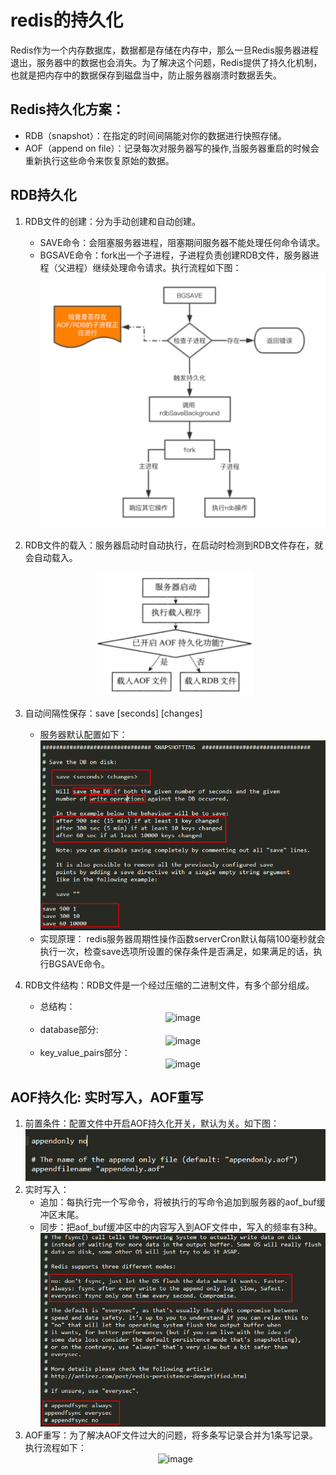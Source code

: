 # redis的持久化

Redis作为一个内存数据库，数据都是存储在内存中，那么一旦Redis服务器进程退出，服务器中的数据也会消失。为了解决这个问题，Redis提供了持久化机制，也就是把内存中的数据保存到磁盘当中，防止服务器崩溃时数据丢失。

## Redis持久化方案：
* RDB（snapshot）：在指定的时间间隔能对你的数据进行快照存储。
* AOF（append on file）：记录每次对服务器写的操作,当服务器重启的时候会重新执行这些命令来恢复原始的数据。

## RDB持久化
1. RDB文件的创建：分为手动创建和自动创建。
    * SAVE命令：会阻塞服务器进程，阻塞期间服务器不能处理任何命令请求。
    * BGSAVE命令：fork出一个子进程，子进程负责创建RDB文件，服务器进程（父进程）继续处理命令请求。执行流程如下图：
    <br/><div align=center>![image](https://github.com/WangXing17/redis/blob/main/redis%E6%8C%81%E4%B9%85%E5%8C%96/img/bgsave.png)
    
2. RDB文件的载入：服务器启动时自动执行，在启动时检测到RDB文件存在，就会自动载入。
<br/><div align=center>![image](https://github.com/WangXing17/redis/blob/main/redis%E6%8C%81%E4%B9%85%E5%8C%96/img/redis%E6%9C%8D%E5%8A%A1%E5%99%A8%E8%BD%BD%E5%85%A5%E6%96%87%E4%BB%B6%E5%88%A4%E6%96%AD%E6%B5%81%E7%A8%8B.png)

3. 自动间隔性保存：save [seconds] [changes]
    * 服务器默认配置如下：
<br/><div align=center>![image](https://github.com/WangXing17/redis/blob/main/redis%E6%8C%81%E4%B9%85%E5%8C%96/img/autoSave.png)
    * 实现原理：
  redis服务器周期性操作函数serverCron默认每隔100毫秒就会执行一次，检查save选项所设置的保存条件是否满足，如果满足的话，执行BGSAVE命令。

4. RDB文件结构：RDB文件是一个经过压缩的二进制文件，有多个部分组成。
    * 总结构：
<br/><div align=center>![image](https://github.com/WangXing17/redisNote/blob/main/redis%E6%8C%81%E4%B9%85%E5%8C%96/img/rdb%E7%BB%93%E6%9E%84.png)
   * database部分:
<br/><div align=center>![image](https://github.com/WangXing17/redisNote/blob/main/redis%E6%8C%81%E4%B9%85%E5%8C%96/img/rdbDateBase%E7%BB%93%E6%9E%84.png)
   * key_value_pairs部分：
 <br/><div align=center>![image](https://github.com/WangXing17/redisNote/blob/main/redis%E6%8C%81%E4%B9%85%E5%8C%96/img/rdbKeypaire%E7%BB%93%E6%9E%84.png) 

## AOF持久化: 实时写入，AOF重写
1. 前置条件：配置文件中开启AOF持久化开关，默认为关。如下图：
<br/><div align=center>![image](https://github.com/WangXing17/redis/blob/main/redis%E6%8C%81%E4%B9%85%E5%8C%96/img/aof%E5%BC%80%E5%85%B3.png)
2. 实时写入：
    * 追加：每执行完一个写命令，将被执行的写命令追加到服务器的aof_buf缓冲区末尾。
    * 同步：把aof_buf缓冲区中的内容写入到AOF文件中，写入的频率有3种。
  <br/><div align=center>![image](https://github.com/WangXing17/redis/blob/main/redis%E6%8C%81%E4%B9%85%E5%8C%96/img/aofFsync.png)
3. AOF重写：为了解决AOF文件过大的问题，将多条写记录合并为1条写记录。执行流程如下：
  <br/><div align=center>![image](https://github.com/WangXing17/redisNote/blob/main/redis%E6%8C%81%E4%B9%85%E5%8C%96/img/bgrewriteaof.png)
  
